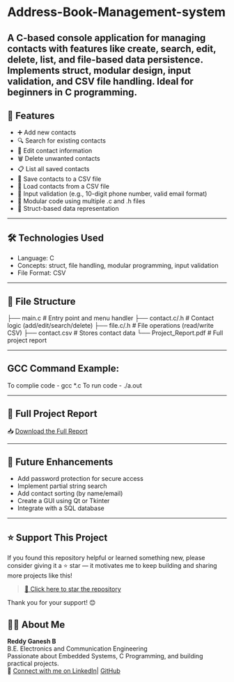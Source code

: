 # Address-Book-Management-system
A C-based console application for managing contacts with features like create, search, edit, delete, list, and file-based data persistence. Implements struct, modular design, input validation, and CSV file handling. Ideal for beginners in C programming.
---

## 📌 Features

- ➕ Add new contacts
- 🔍 Search for existing contacts
- 📝 Edit contact information
- 🗑️ Delete unwanted contacts
- 📋 List all saved contacts
- 💾 Save contacts to a CSV file
- 📂 Load contacts from a CSV file
- 🔐 Input validation (e.g., 10-digit phone number, valid email format)
- 🔄 Modular code using multiple .c and .h files
- 📌 Struct-based data representation

---

## 🛠️ Technologies Used

- Language: C
- Concepts: struct, file handling, modular programming, input validation
- File Format: CSV

---

## 📁 File Structure
├── main.c             # Entry point and menu handler
├── contact.c/.h       # Contact logic (add/edit/search/delete)
├── file.c/.h          # File operations (read/write CSV)
├── contact.csv        # Stores contact data
└── Project_Report.pdf  # Full project report

---
## GCC Command Example:
To complie code -  gcc *.c
To run code -  ./a.out

---
## 📄 Full Project Report
📥 [Download the Full Report](Project_report.pdf)

---
## 🔮 Future Enhancements
- Add password protection for secure access
- Implement partial string search
- Add contact sorting (by name/email)
- Create a GUI using Qt or Tkinter
- Integrate with a SQL database

---

## ⭐ Support This Project

If you found this repository helpful or learned something new, please consider giving it a ⭐ star — it motivates me to keep building and sharing more projects like this!

> [🌟 Click here to star the repository](https://github.com/reddyganeshbathala/Address-Book-Management-system)

Thank you for your support! 😊


## 🙋‍♂️ About Me

**Reddy Ganesh B**  
B.E. Electronics and Communication Engineering  
Passionate about Embedded Systems, C Programming, and building practical projects.  
🔗 [Connect with me on LinkedIn](https://www.linkedin.com/in/reddy-ganesh-bathala-790954325)| [GitHub](https://github.com/reddyganeshbathala)
